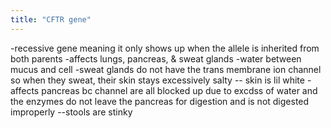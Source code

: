 ```yaml
---
title: "CFTR gene"
---
```

-recessive gene meaning it only shows up when the allele is inherited from both parents
-affects lungs, pancreas, &amp; sweat glands
-water between mucus and cell
-sweat glands do not have the trans membrane ion channel so when they sweat, their skin stays excessively salty -- skin is lil white
-affects pancreas bc channel are all blocked up due to excdss of water and the enzymes do not leave the pancreas for digestion and is not digested improperly --stools are stinky

